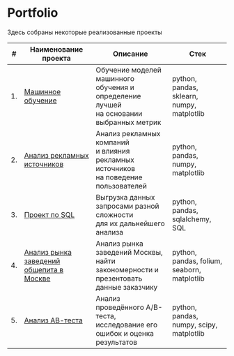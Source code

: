 # Portfolio

Здесь собраны некоторые реализованные проекты

| #    | Наименование проекта                | Описание                                                     | Стек                                                         |
| ---- | ------------------------------------------------------------ | ------------------------------------------------------------ | ------------------------------------------------------------ |
| 1.   | [Машинное обучение](https://github.com/Grihanio/PracticumYandex/blob/main/Машинное%20обучение/Машинное%20обучение.ipynb) | Обучение моделей машинного <br/>обучения и определение лучшей <br/>на основании выбранных метрик | python, pandas, sklearn, numpy, matplotlib |
| 2.   | [Анализ рекламных источников](https://github.com/Grihanio/PracticumYandex/blob/main/Анализ%20рекламных%20источников/Анализ%20рекламных%20источников%20(выпускной%20проект).ipynb) | Анализ рекламных компаний <br/>и влияния рекламных источников <br/>на поведение пользователей | python, pandas, numpy, matplotlib |
| 3.   | [Проект по SQL](https://github.com/Grihanio/PracticumYandex/blob/main/Проект%20по%20SQL/Проект%20по%20SQL%20(выпускной%20проект).ipynb) | Выгрузка данных запросами разной сложности  <br/>для их дальнейшего анализа         | python, pandas, sqlalchemy, SQL  |
| 4.   | [Анализ рынка заведений общепита в Москве](https://github.com/Grihanio/PracticumYandex/blob/main/Анализ%20рынка%20заведений%20общепита%20в%20Москве/Анализ%20рынка%20заведений%20общепита%20в%20Москве.ipynb) | Анализ рынка заведений Москвы, <br/>найти закономерности и <br/>презентовать данные заказчику | python, pandas, folium, seaborn, matplotlib       |
| 5.   | [Анализ АВ-теста](https://github.com/Grihanio/PracticumYandex/blob/main/Анализ%20АВ-теста/Анализ%20АВ-теста%20(выпускной%20проект).ipynb) | Анализ проведённого А/В-теста, <br/>исследование его ошибок и оценка результатов<br/> | python, pandas, numpy, scipy, matplotlib       |
